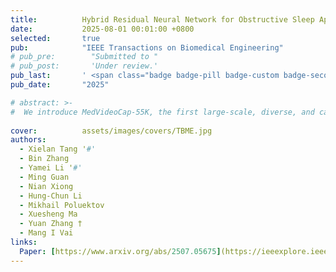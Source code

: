 ```yaml
---
title:          Hybrid Residual Neural Network for Obstructive Sleep Apnea Detection Using ECG Scalogram
date:           2025-08-01 00:01:00 +0800
selected:       true
pub:            "IEEE Transactions on Biomedical Engineering"
# pub_pre:        "Submitted to "
# pub_post:       'Under review.'
pub_last:       ' <span class="badge badge-pill badge-custom badge-secondary">Conference</span>'
pub_date:       "2025"

# abstract: >-
#  We introduce MedVideoCap-55K, the first large-scale, diverse, and caption-rich dataset designed for medical video generation. Comprising over 55,000 curated clips from real-world clinical scenarios, it addresses the critical need for both visual fidelity and medical accuracy in applications such as training, education, and simulation.
  
cover:          assets/images/covers/TBME.jpg
authors:
  - Xielan Tang '#'
  - Bin Zhang
  - Yamei Li '#'
  - Ming Guan
  - Nian Xiong
  - Hung-Chun Li
  - Mikhail Poluektov
  - Xuesheng Ma
  - Yuan Zhang †
  - Mang I Vai
links:
  Paper: [https://www.arxiv.org/abs/2507.05675](https://ieeexplore.ieee.org/document/11120836)
---
```

